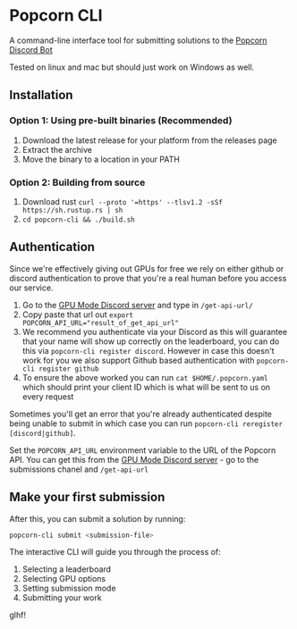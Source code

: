 # Popcorn CLI

A command-line interface tool for submitting solutions to the [Popcorn Discord Bot](https://github.com/gpu-mode/discord-cluster-manager)

Tested on linux and mac but should just work on Windows as well.

## Installation

### Option 1: Using pre-built binaries (Recommended)

1. Download the latest release for your platform from the releases page
2. Extract the archive
3. Move the binary to a location in your PATH

### Option 2: Building from source

1. Download rust `curl --proto '=https' --tlsv1.2 -sSf https://sh.rustup.rs | sh`
2. `cd popcorn-cli && ./build.sh`

## Authentication

Since we're effectively giving out GPUs for free we rely on either github or discord authentication to prove that you're a real human before you access our service.

1. Go to the [GPU Mode Discord server](https://discord.gg/gpumode) and type in `/get-api-url/`
2. Copy paste that url out `export POPCORN_API_URL="result_of_get_api_url"`
3. We recommend you authenticate via your Discord as this will guarantee that your name will show up correctly on the leaderboard, you can do this via `popcorn-cli register discord`. However in case this doesn't work for you we also support Github based authentication with `popcorn-cli register github`
4. To ensure the above worked you can run `cat $HOME/.popcorn.yaml` which should print your client ID which is what will be sent to us on every request

Sometimes you'll get an error that you're already authenticated despite being unable to submit in which case you can run `popcorn-cli reregister [discord|github]`.

Set the `POPCORN_API_URL` environment variable to the URL of the Popcorn API. You can get this from the [GPU Mode Discord server](https://discord.gg/gpumode) - go to the submissions chanel and `/get-api-url`

## Make your first submission

After this, you can submit a solution by running:

```bash
popcorn-cli submit <submission-file>
```

The interactive CLI will guide you through the process of:
1. Selecting a leaderboard
2. Selecting GPU options
3. Setting submission mode
4. Submitting your work

glhf!
